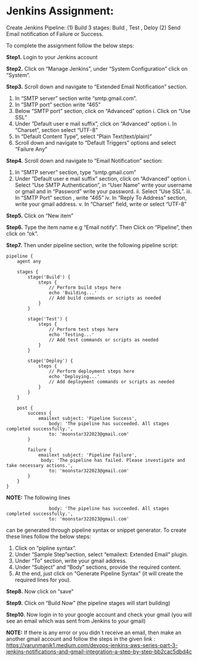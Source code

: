 # Jenkins Assignment:
Create Jenkins Pipeline:
(1) Build 3 stages:  Build , Test , Deloy  (2) Send Email notification of Failure or Success.

To complete the assignment follow the below steps:
 

**Step1.** Login to your Jenkins account


**Step2.** Click on  “Manage Jenkins”, under “System Configuration” click on “System”.


**Step3.** Scroll down and navigate to “Extended Email Notification” section.
1. In “SMTP server” section write “smtp.gmail.com”.
2. In “SMTP port” section write “465”
3. Below “SMTP port” section, click on “Advanced” option
i. Click on “Use SSL”
4. Under ”Default user e mail suffix”, click on “Advanced” option
i. In “Charset”, section select “UTF-8”
5. In “Default Content Type”, select “Plain Text(text/plain)”
6. Scroll down and navigate to “Default Triggers” options and select “Failure Any”
   

**Step4.** Scroll down and navigate to “Email Notification” section:

1. In “SMTP server” section, type “smtp.gmail.com”
2. Under ”Default user e mail suffix” section, click on “Advanced” option
i. Select “Use SMTP Authentication”, in “User Name”  write your username or gmail and in “Password”  write your password.
ii. Select “Use SSL”.
iii. In “SMTP Port” section , write “465”
iv. In  “Reply To Address” section, write your gmail address.
v. In  “Charset” field, write or select “UTF-8”
 

**Step5.** Click on “New item”


**Step6.** Type the item name e.g “Email notify”. Then Click on “Pipeline”, then click on “ok”.


**Step7.** Then under pipeline section, write the following pipeline script:
```
pipeline {
	agent any
	
	stages {
    	stage('Build') {
        	steps {
            	// Perform build steps here
            	echo 'Building...'
            	// Add build commands or scripts as needed
        	}
        }
    	
    	stage('Test') {
        	steps {
            	// Perform test steps here
            	echo 'Testing...'
            	// Add test commands or scripts as needed
        	}
    	}
    	
        stage('Deploy') {
        	steps {
            	// Perform deployment steps here
            	echo 'Deploying...'
            	// Add deployment commands or scripts as needed
        	}
    	}
	}
	
	post {
    	success {
        	emailext subject: 'Pipeline Success',
            	body: 'The pipeline has succeeded. All stages completed successfully.',
            	to: 'moonstar322023@gmail.com'
    	}
    	
    	failure {
        	emailext subject: 'Pipeline Failure',
   	         body: 'The pipeline has failed. Please investigate and take necessary actions.',
            	to: 'moonstar322023@gmail.com'
    	}
	}
}
``` 
 
**NOTE:** The following lines
```emailext subject: 'Pipeline Success',
            	body: 'The pipeline has succeeded. All stages completed successfully.',
            	to: 'moonstar322023@gmail.com'
```
can be generated through pipeline syntax or snippet generator. To create these lines follow the below steps:
 
1. Click on “pipline syntax“.
2. Under “Sample Step”section, select  “emailext: Extended Email” plugin.
3. Under “To” section, write your gmail address.
4. Under “Subject” and “Body” sections, provide the required content.
5. At the end, just click on “Generate Pipeline Syntax” (it will create the required lines for you).
 

**Step8.** Now click on “save”


**Step9.** Click on “Build Now” (the pipeline stages will start building)


**Step10.** Now login in to your google account and check your gmail (you will see an email which was sent from Jenkins to your gmail)

**NOTE:** If there is any error or you didn`t receive an email, then make an another gmail account and follow the steps in the given link :
https://varunmanik1.medium.com/devops-jenkins-aws-series-part-3-jenkins-notifications-and-gmail-integration-a-step-by-step-bb2cac5dbd4c
 

